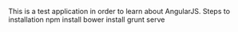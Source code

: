 This is a test application in order to learn about AngularJS.
Steps to installation
npm install
bower install
grunt serve
